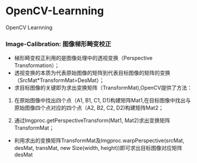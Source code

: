 # OpenCV-Learnning
OpenCV Learnning

### Image-Calibration: 图像梯形畸变校正

+ 梯形畸变校正利用的是图像处理中的透视变换（Perspective Transformation）；
+ 透视变换的本质为代表原始图像的矩阵到代表目标图像的矩阵的变换（SrcMat*TransformMat=DesMat）；
+ 求目标图像的关键即为求出变换矩阵（TransformMat),OpenCV提供了方法：

1. 在原始图像中找出四个点（A1, B1, C1, D1)构建矩阵Mat1,在目标图像中找出与原始图像四个点对应的四个点（A2, B2, C2, D2)构建矩阵Mat2；

2. 通过Imgproc.getPerspectiveTransform(Mat1, Mat2)求出变换矩阵TransformMat；

+ 利用求出的变换矩阵TransformMat及Imgproc.warpPerspective(srcMat, desMat, transMat, new Size(width, height))即可求出目标图像对应矩阵desMat


